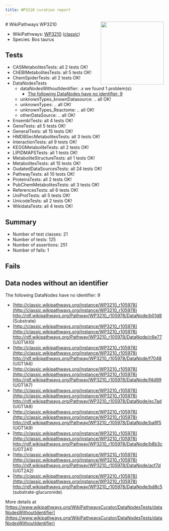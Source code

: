 ```yaml
---
title: WP3210 curation report
---
```


<img style="float: right; width: 200px" src="https://upload.wikimedia.org/wikipedia/commons/thumb/8/83/Wplogo_with_text_500.png/640px-Wplogo_with_text_500.png" />
# WikiPathways WP3210

* WikiPathways: [WP3210](https://wikipathways.org/pathways/WP3210) ([classic](https://classic.wikipathways.org/instance/WP3210))
* Species: Bos taurus
## Tests
* CASMetabolitesTests: all 2 tests OK!
* ChEBIMetabolitesTests: all 5 tests OK!
* ChemSpiderTests: all 2 tests OK!
* DataNodesTests
    * dataNodesWithoutIdentifier: .x we found 1 problem(s):
        * [The following DataNodes have no identifier: 9](#d2d32fa8)
    * unknownTypes_knownDatasource: .. all OK!
    * unknownTypes: .. all OK!
    * unknownTypes_Reactome: .. all OK!
    * otherDataSource: .. all OK!
* EnsemblTests: all 4 tests OK!
* GeneTests: all 5 tests OK!
* GeneralTests: all 15 tests OK!
* HMDBSecMetabolitesTests: all 3 tests OK!
* InteractionTests: all 9 tests OK!
* KEGGMetaboliteTests: all 2 tests OK!
* LIPIDMAPSTests: all 1 tests OK!
* MetaboliteStructureTests: all 1 tests OK!
* MetabolitesTests: all 15 tests OK!
* OudatedDataSourcesTests: all 24 tests OK!
* PathwayTests: all 10 tests OK!
* ProteinsTests: all 2 tests OK!
* PubChemMetabolitesTests: all 3 tests OK!
* ReferencesTests: all 6 tests OK!
* UniProtTests: all 5 tests OK!
* UnicodeTests: all 2 tests OK!
* WikidataTests: all 4 tests OK!


## Summary

* Number of test classes: 21
* Number of tests: 125
* Number of assertions: 251
* Number of fails: 1

## Fails

<a name="d2d32fa8" />

## Data nodes without an identifier

The following DataNodes have no identifier: 9

* [http://classic.wikipathways.org/instance/WP3210_r105978](http://classic.wikipathways.org/instance/WP3210_r105978) http://rdf.wikipathways.org/Pathway/WP3210_r105978/DataNode/b01d8 (Substrate)
* [http://classic.wikipathways.org/instance/WP3210_r105978](http://classic.wikipathways.org/instance/WP3210_r105978) http://rdf.wikipathways.org/Pathway/WP3210_r105978/DataNode/c6e77 (UGT1A10)
* [http://classic.wikipathways.org/instance/WP3210_r105978](http://classic.wikipathways.org/instance/WP3210_r105978) http://rdf.wikipathways.org/Pathway/WP3210_r105978/DataNode/f7048 (UGT1A6)
* [http://classic.wikipathways.org/instance/WP3210_r105978](http://classic.wikipathways.org/instance/WP3210_r105978) http://rdf.wikipathways.org/Pathway/WP3210_r105978/DataNode/f4d99 (UGT1A7)
* [http://classic.wikipathways.org/instance/WP3210_r105978](http://classic.wikipathways.org/instance/WP3210_r105978) http://rdf.wikipathways.org/Pathway/WP3210_r105978/DataNode/ec7ad (UGT1A8)
* [http://classic.wikipathways.org/instance/WP3210_r105978](http://classic.wikipathways.org/instance/WP3210_r105978) http://rdf.wikipathways.org/Pathway/WP3210_r105978/DataNode/ba9f5 (UGT1A9)
* [http://classic.wikipathways.org/instance/WP3210_r105978](http://classic.wikipathways.org/instance/WP3210_r105978) http://rdf.wikipathways.org/Pathway/WP3210_r105978/DataNode/b8b3c (UGT2A1)
* [http://classic.wikipathways.org/instance/WP3210_r105978](http://classic.wikipathways.org/instance/WP3210_r105978) http://rdf.wikipathways.org/Pathway/WP3210_r105978/DataNode/acf7d (UGT2A2)
* [http://classic.wikipathways.org/instance/WP3210_r105978](http://classic.wikipathways.org/instance/WP3210_r105978) http://rdf.wikipathways.org/Pathway/WP3210_r105978/DataNode/bd8c5 (substrate-glucuronide)


More details at [https://www.wikipathways.org/WikiPathwaysCurator/DataNodesTests/dataNodesWithoutIdentifier](https://www.wikipathways.org/WikiPathwaysCurator/DataNodesTests/dataNodesWithoutIdentifier)

